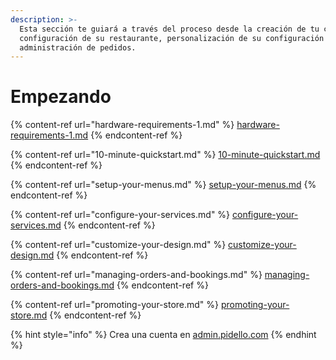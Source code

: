 ```yaml
---
description: >-
  Esta sección te guiará a través del proceso desde la creación de tu cuenta,
  configuración de su restaurante, personalización de su configuración y
  administración de pedidos.
---
```


# Empezando

{% content-ref url="hardware-requirements-1.md" %}
[hardware-requirements-1.md](hardware-requirements-1.md)
{% endcontent-ref %}

{% content-ref url="10-minute-quickstart.md" %}
[10-minute-quickstart.md](10-minute-quickstart.md)
{% endcontent-ref %}

{% content-ref url="setup-your-menus.md" %}
[setup-your-menus.md](setup-your-menus.md)
{% endcontent-ref %}

{% content-ref url="configure-your-services.md" %}
[configure-your-services.md](configure-your-services.md)
{% endcontent-ref %}

{% content-ref url="customize-your-design.md" %}
[customize-your-design.md](customize-your-design.md)
{% endcontent-ref %}

{% content-ref url="managing-orders-and-bookings.md" %}
[managing-orders-and-bookings.md](managing-orders-and-bookings.md)
{% endcontent-ref %}

{% content-ref url="promoting-your-store.md" %}
[promoting-your-store.md](promoting-your-store.md)
{% endcontent-ref %}

{% hint style="info" %}
Crea una cuenta en [admin.pidello.com](https://admin.pidello.com/)
{% endhint %}
